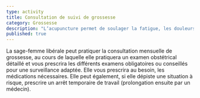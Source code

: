 ```yaml
---
type: activity
title: Consultation de suivi de grossesse
category: Grossesse
description: "L‘acupuncture permet de soulager la fatigue, les douleurs, les troubles digestifs les troubles circulatoires et l'insomnie au cours de la grossesse."
published: true
---
```



La sage-femme libérale peut pratiquer la consultation mensuelle de grossesse, au cours de laquelle elle pratiquera un examen obstétrical détaillé et vous prescrira les différents examens obligatoires ou conseillés pour une surveillance adaptée. Elle vous prescrira au besoin, les médications nécessaires.
Elle peut également, si elle dépiste une situation à risque, prescrire un arrêt temporaire de travail (prolongation ensuite par un médecin).

